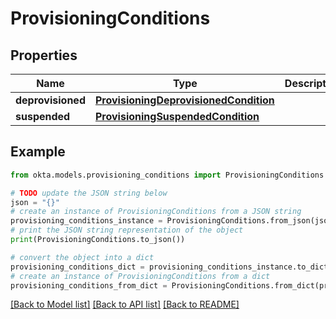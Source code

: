 # ProvisioningConditions


## Properties

Name | Type | Description | Notes
------------ | ------------- | ------------- | -------------
**deprovisioned** | [**ProvisioningDeprovisionedCondition**](ProvisioningDeprovisionedCondition.md) |  | [optional] 
**suspended** | [**ProvisioningSuspendedCondition**](ProvisioningSuspendedCondition.md) |  | [optional] 

## Example

```python
from okta.models.provisioning_conditions import ProvisioningConditions

# TODO update the JSON string below
json = "{}"
# create an instance of ProvisioningConditions from a JSON string
provisioning_conditions_instance = ProvisioningConditions.from_json(json)
# print the JSON string representation of the object
print(ProvisioningConditions.to_json())

# convert the object into a dict
provisioning_conditions_dict = provisioning_conditions_instance.to_dict()
# create an instance of ProvisioningConditions from a dict
provisioning_conditions_from_dict = ProvisioningConditions.from_dict(provisioning_conditions_dict)
```
[[Back to Model list]](../README.md#documentation-for-models) [[Back to API list]](../README.md#documentation-for-api-endpoints) [[Back to README]](../README.md)


